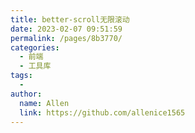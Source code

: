 ```yaml
---
title: better-scroll无限滚动
date: 2023-02-07 09:51:59
permalink: /pages/8b3770/
categories:
  - 前端
  - 工具库
tags:
  - 
author: 
  name: Allen
  link: https://github.com/allenice1565
---
```

